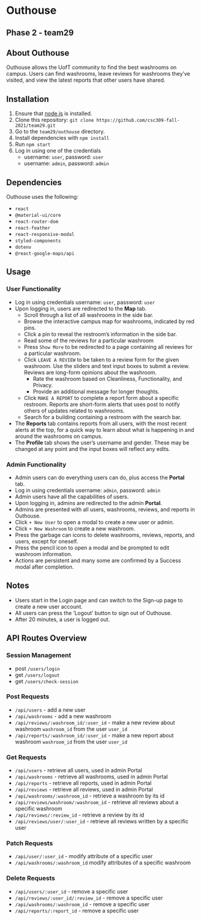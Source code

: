 # Outhouse
## Phase 2 - team29

## About Outhouse
Outhouse allows the UofT community to find the best washrooms on campus. Users can find washrooms, leave reviews for washrooms they’ve visited, and view the latest reports that other users have shared.

## Installation
1. Ensure that [node.js](https://nodejs.org/en/download/) is installed.
2. Clone this repository: `git clone https://github.com/csc309-fall-2021/team29.git`
3. Go to the `team29/outhouse` directory.
4. Install dependencies with `npm install`
5. Run `npm start`
6. Log in using one of the credentials
      - username: `user`, password: `user`
      - username: `admin`, password: `admin`

## Dependencies
Outhouse uses the following:
- `react`
- `@material-ui/core`
- `react-router-dom`
- `react-feather`
- `react-responsive-modal`
- `styled-components`
- `dotenv`
- `@react-google-maps/api`

## Usage
### User Functionality
- Log in using credentials username: `user`, password: `user`
- Upon logging in, users are redirected to the  **Map** tab.
    - Scroll through a list of all washrooms in the side bar.
    - Browse the interactive campus map for washrooms, indicated by red pins.
    - Click a pin to reveal the restroom’s information in the side bar.
    - Read some of the reviews for a particular washroom
    - Press `Show More` to be redirected to a page containing all reviews for a particular washroom.
    - Click `LEAVE A REVIEW` to be taken to a review form for the given washroom. Use the sliders and text input boxes to submit a review. Reviews are long-form opinions about the washroom.
        - Rate the washroom based on Cleanliness, Functionality, and Privacy.
        - Provide an additional message for longer thoughts.
    - Click `MAKE A REPORT` to complete a report form about a specific restroom. Reports are short-form alerts that uses post to notify others of updates related to washrooms.
    - Search for a building containing a restroom with the search bar.
- The **Reports** tab contains reports from all users, with the most recent alerts at the top, for a quick way to learn about what is happening in and around the washrooms on campus.
- The **Profile** tab shows the user’s username and gender. These may be changed at any point and the input boxes will reflect any edits. 

### Admin Functionality
- Admin users can do everything users can do, plus access the **Portal** tab.
- Log in using credentials username: `admin`, password: `admin`
- Admin users have all the capabilities of users.
- Upon logging in, admins are redirected to the admin **Portal**.
- Admins are presented with all users, washrooms, reviews, and reports in Outhouse.
- Click `+ New User` to open a modal to create a new user or admin.
- Click `+ New Washroom` to create a new washroom.
- Press the garbage can icons to delete washrooms, reviews, reports, and users, except for oneself.
- Press the pencil icon to open a modal and be prompted to edit washroom information.
- Actions are persistent and many some are confirmed by a Success modal after completion.

## Notes
- Users start in the Login page and can switch to the Sign-up page to create a new user account.
- All users can press the ‘Logout’ button to sign out of Outhouse.
- After 20 minutes, a user is logged out.

## API Routes Overview
### Session Management
- post `/users/login`
- get `/users/logout`
- get `/users/check-session`

### Post Requests
- `/api/users` - add a new user
- `/api/washrooms` - add a new washroom
- `/api/reviews/:washroom_id/:user_id` - make a new review about washroom `washroom_id` from the user `user_id`
- `/api/reports/:washroom_id/:user_id` - make a new report about washroom `washroom_id` from the user `user_id`

### Get Requests
- `/api/users` - retrieve all users, used in admin Portal
- `/api/washrooms` - retrieve all washrooms, used in admin Portal
- `/api/reports` - retrieve all reports, used in admin Portal
- `/api/reviews` - retrieve all reviews, used in admin Portal
- `/api/washrooms/:washroom_id` - retrieve a washroom by its id
- `/api/reviews/washroom/:washroom_id` - retrieve all reviews about a specific washroom
- `/api/reviews/:review_id` - retrieve a review by its id
- `/api/reviews/user/:user_id` - retrieve all reviews written by a specific user

### Patch Requests
- `/api/user/:user_id` - modify attribute of a specific user
- `/api/washrooms/:washroom_id` modify attributes of a specific washroom

### Delete Requests
- `/api/users/:user_id` - remove a specific user
- `/api/reviews/:user_id/:review_id` - remove a specific user
- `/api/washrooms/:washroom_id` - remove a specific user
- `/api/reports/:report_id` - remove a specific user



